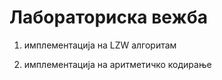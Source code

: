 # Лабораториска вежба

1) имплементација на LZW алгоритам

2) имплементација на аритметичко кодирање
